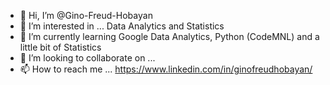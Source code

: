 - 👋 Hi, I’m @Gino-Freud-Hobayan
- 👀 I’m interested in ... Data Analytics and Statistics
- 🌱 I’m currently learning Google Data Analytics, Python (CodeMNL) and a little bit of Statistics
- 💞️ I’m looking to collaborate on ...
- 📫 How to reach me ... https://www.linkedin.com/in/ginofreudhobayan/



<!---
Gino-Freud-Hobayan/Gino-Freud-Hobayan is a ✨ special ✨ repository because its `README.md` (this file) appears on your GitHub profile.
You can click the Preview link to take a look at your changes.
--->
